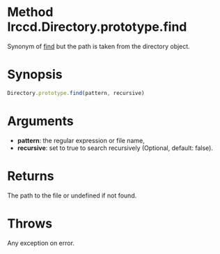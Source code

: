 # Method Irccd.Directory.prototype.find

Synonym of [find][] but the path is taken from the directory object.

# Synopsis

```javascript
Directory.prototype.find(pattern, recursive)
```

# Arguments

  - **pattern**: the regular expression or file name,
  - **recursive**: set to true to search recursively (Optional, default: false).

# Returns

The path to the file or undefined if not found.

# Throws

Any exception on error.

[find]: @baseurl@api/module/Irccd.Directory/function/find.html
